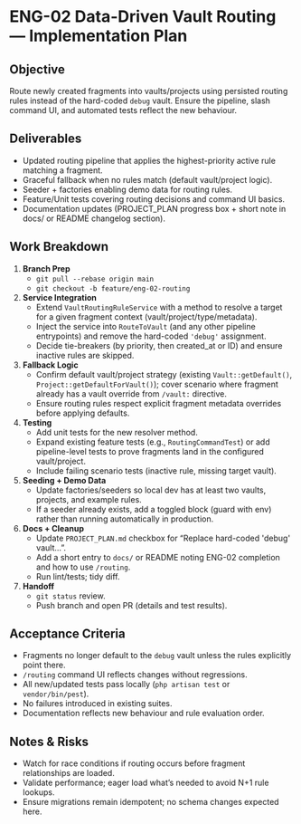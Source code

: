# ENG-02 Data-Driven Vault Routing — Implementation Plan

## Objective
Route newly created fragments into vaults/projects using persisted routing rules instead of the hard-coded `debug` vault. Ensure the pipeline, slash command UI, and automated tests reflect the new behaviour.

## Deliverables
- Updated routing pipeline that applies the highest-priority active rule matching a fragment.
- Graceful fallback when no rules match (default vault/project logic).
- Seeder + factories enabling demo data for routing rules.
- Feature/Unit tests covering routing decisions and command UI basics.
- Documentation updates (PROJECT_PLAN progress box + short note in docs/ or README changelog section).

## Work Breakdown
1. **Branch Prep**
   - `git pull --rebase origin main`
   - `git checkout -b feature/eng-02-routing`
2. **Service Integration**
   - Extend `VaultRoutingRuleService` with a method to resolve a target for a given fragment context (vault/project/type/metadata).
   - Inject the service into `RouteToVault` (and any other pipeline entrypoints) and remove the hard-coded `'debug'` assignment.
   - Decide tie-breakers (by priority, then created_at or ID) and ensure inactive rules are skipped.
3. **Fallback Logic**
   - Confirm default vault/project strategy (existing `Vault::getDefault()`, `Project::getDefaultForVault()`); cover scenario where fragment already has a vault override from `/vault:` directive.
   - Ensure routing rules respect explicit fragment metadata overrides before applying defaults.
4. **Testing**
   - Add unit tests for the new resolver method.
   - Expand existing feature tests (e.g., `RoutingCommandTest`) or add pipeline-level tests to prove fragments land in the configured vault/project.
   - Include failing scenario tests (inactive rule, missing target vault).
5. **Seeding + Demo Data**
   - Update factories/seeders so local dev has at least two vaults, projects, and example rules.
   - If a seeder already exists, add a toggled block (guard with env) rather than running automatically in production.
6. **Docs + Cleanup**
   - Update `PROJECT_PLAN.md` checkbox for “Replace hard-coded 'debug' vault...”.
   - Add a short entry to `docs/` or README noting ENG-02 completion and how to use `/routing`.
   - Run lint/tests; tidy diff.
7. **Handoff**
   - `git status` review.
   - Push branch and open PR (details and test results).

## Acceptance Criteria
- Fragments no longer default to the `debug` vault unless the rules explicitly point there.
- `/routing` command UI reflects changes without regressions.
- All new/updated tests pass locally (`php artisan test` or `vendor/bin/pest`).
- No failures introduced in existing suites.
- Documentation reflects new behaviour and rule evaluation order.

## Notes & Risks
- Watch for race conditions if routing occurs before fragment relationships are loaded.
- Validate performance; eager load what’s needed to avoid N+1 rule lookups.
- Ensure migrations remain idempotent; no schema changes expected here.

